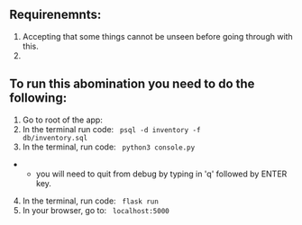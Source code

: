 
## Requirenemnts: 
1. Accepting that some things cannot be unseen before going through with this.
2. 

## To run this abomination you need to do the following: 
1. Go to root of the app:
2. In the terminal run code: <code> psql -d inventory -f db/inventory.sql </code>
3. In the terminal, run code: <code> python3 console.py </code>
- - you will need to quit from debug by typing in 'q' followed by ENTER key. 
4. In the terminal, run code: <code> flask run</code>
5. In your browser, go to: <code> localhost:5000 </code>


